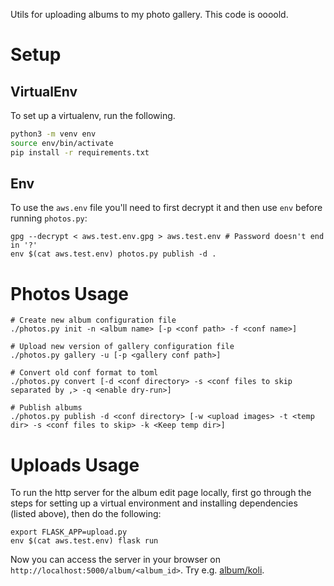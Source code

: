 Utils for uploading albums to my photo gallery. This code is oooold.

# Setup

## VirtualEnv

To set up a virtualenv, run the following.

```sh
python3 -m venv env
source env/bin/activate
pip install -r requirements.txt
```

## Env

To use the `aws.env` file you'll need to first decrypt it and then use `env` before running `photos.py`:

```
gpg --decrypt < aws.test.env.gpg > aws.test.env # Password doesn't end in '?'
env $(cat aws.test.env) photos.py publish -d .
```


# Photos Usage


```
# Create new album configuration file
./photos.py init -n <album name> [-p <conf path> -f <conf name>]

# Upload new version of gallery configuration file
./photos.py gallery -u [-p <gallery conf path>] 

# Convert old conf format to toml
./photos.py convert [-d <conf directory> -s <conf files to skip separated by ,> -q <enable dry-run>] 

# Publish albums
./photos.py publish -d <conf directory> [-w <upload images> -t <temp dir> -s <conf files to skip> -k <Keep temp dir>]
```

# Uploads Usage

To run the http server for the album edit page locally, first go through the steps for setting up a virtual environment and installing dependencies (listed above), then do the following:

```
export FLASK_APP=upload.py
env $(cat aws.test.env) flask run
```

Now you can access the server in your browser on `http://localhost:5000/album/<album_id>`. Try e.g. [album/koli](http://localhost:5000/album/koli).
